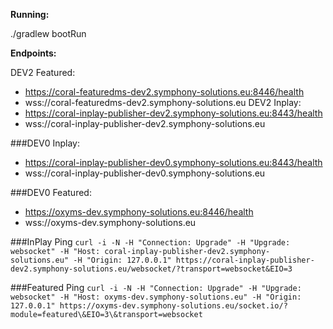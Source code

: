 
**Running:**

./gradlew bootRun

**Endpoints:**

DEV2 Featured:
- https://coral-featuredms-dev2.symphony-solutions.eu:8446/health
- wss://coral-featuredms-dev2.symphony-solutions.eu
DEV2 Inplay:
- https://coral-inplay-publisher-dev2.symphony-solutions.eu:8443/health
- wss://coral-inplay-publisher-dev2.symphony-solutions.eu

###DEV0 Inplay:
- https://coral-inplay-publisher-dev0.symphony-solutions.eu:8443/health
- wss://coral-inplay-publisher-dev0.symphony-solutions.eu

###DEV0 Featured:
- https://oxyms-dev.symphony-solutions.eu:8446/health
- wss://oxyms-dev.symphony-solutions.eu

###InPlay Ping
`curl -i -N -H "Connection: Upgrade" -H "Upgrade: websocket" -H "Host: coral-inplay-publisher-dev2.symphony-solutions.eu" -H "Origin: 127.0.0.1" https://coral-inplay-publisher-dev2.symphony-solutions.eu/websocket/?transport=websocket&EIO=3`

###Featured Ping
`curl -i -N -H "Connection: Upgrade" -H "Upgrade: websocket" -H "Host: oxyms-dev.symphony-solutions.eu" -H "Origin: 127.0.0.1" https://oxyms-dev.symphony-solutions.eu/socket.io/?module=featured\&EIO=3\&transport=websocket`
